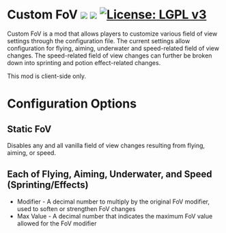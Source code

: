 # Custom FoV [![](http://cf.way2muchnoise.eu/versions/custom-fov.svg)](https://minecraft.curseforge.com/projects/custom-fov) [![](http://cf.way2muchnoise.eu/short_custom-fov_downloads.svg)](https://minecraft.curseforge.com/projects/custom-fov/files) [![License: LGPL v3](https://img.shields.io/badge/License-LGPL%20v3-blue.svg)](https://www.gnu.org/licenses/lgpl-3.0)

Custom FoV is a mod that allows players to customize various field of view settings through the configuration file. The current settings allow configuration for flying, aiming, underwater and speed-related field of view changes. The speed-related field of view changes can further be broken down into sprinting and potion effect-related changes.

This mod is client-side only.

# Configuration Options

## Static FoV

Disables any and all vanilla field of view changes resulting from flying, aiming, or speed.

## Each of Flying, Aiming, Underwater, and Speed (Sprinting/Effects)
* Modifier - A decimal number to multiply by the original FoV modifier, used to soften or strengthen FoV changes
* Max Value - A decimal number that indicates the maximum FoV value allowed for the FoV modifier


